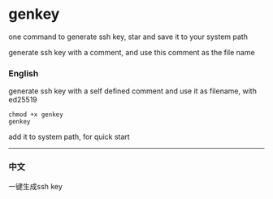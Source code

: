 # genkey

one command to generate ssh key, star and save it to your system path

generate ssh key with a comment, and use this comment as the file name

### English

generate ssh key with a self defined comment and use it as filename, with ed25519

```
chmod +x genkey
genkey
```

add it to system path, for quick start



---
### 中文

一键生成ssh key
